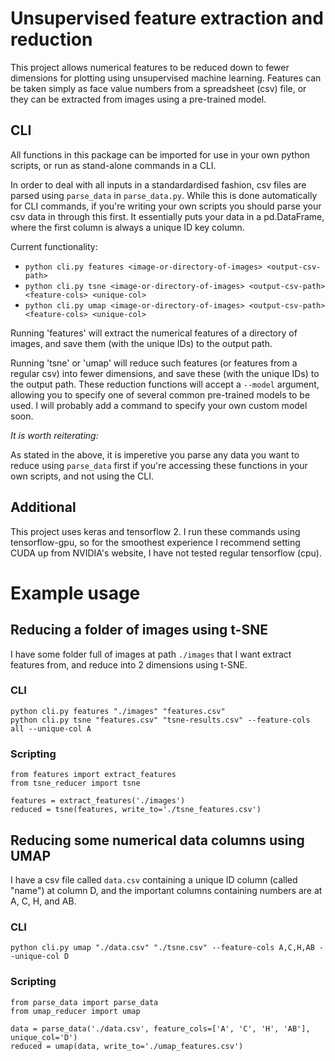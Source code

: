 # Unsupervised feature extraction and reduction
This project allows numerical features to be reduced down to fewer dimensions for plotting using unsupervised machine learning.
Features can be taken simply as face value numbers from a spreadsheet (csv) file, or they can be extracted from images using a pre-trained model.

## CLI
All functions in this package can be imported for use in your own python scripts, or run as stand-alone commands in a CLI.

In order to deal with all inputs in a standardardised fashion, csv files are parsed using `parse_data` in `parse_data.py`.
While this is done automatically for CLI commands, if you're writing your own scripts you should parse your csv data in
through this first. It essentially puts your data in a pd.DataFrame, where the first column is always a unique ID key column.

Current functionality:
- `python cli.py features <image-or-directory-of-images> <output-csv-path>`
- `python cli.py tsne <image-or-directory-of-images> <output-csv-path> <feature-cols> <unique-col>`
- `python cli.py umap <image-or-directory-of-images> <output-csv-path> <feature-cols> <unique-col>`

Running 'features' will extract the numerical features of a directory of images, and save them (with the unique IDs) to the output path.

Running 'tsne' or 'umap' will reduce such features (or features from a regular csv) into fewer dimensions, and save these (with the unique IDs) to the output path.
These reduction functions will accept a `--model` argument, allowing you to specify one of several common pre-trained models to be used. I will probably add a command
to specify your own custom model soon.

*It is worth reiterating:*

As stated in the above, it is imperetive you parse any data you want to reduce using `parse_data` first if you're accessing these functions in your own scripts, and not using the CLI.

## Additional
This project uses keras and tensorflow 2. I run these commands using tensorflow-gpu, so for the smoothest experience I recommend setting CUDA up from NVIDIA's website, I have not tested regular tensorflow (cpu).

# Example usage

## Reducing a folder of images using t-SNE
I have some folder full of images at path `./images` that I want extract features from, and reduce into 2 dimensions using t-SNE.

### CLI
```
python cli.py features "./images" "features.csv"
python cli.py tsne "features.csv" "tsne-results.csv" --feature-cols all --unique-col A
```

### Scripting
```
from features import extract_features
from tsne_reducer import tsne

features = extract_features('./images')
reduced = tsne(features, write_to='./tsne_features.csv')
```

## Reducing some numerical data columns using UMAP
I have a csv file called `data.csv` containing a unique ID column (called "name") at column D, and the important columns containing numbers are at A, C, H, and AB.

### CLI
```
python cli.py umap "./data.csv" "./tsne.csv" --feature-cols A,C,H,AB --unique-col D
```

### Scripting
```
from parse_data import parse_data
from umap_reducer import umap

data = parse_data('./data.csv', feature_cols=['A', 'C', 'H', 'AB'], unique_col='D')
reduced = umap(data, write_to='./umap_features.csv')
```

